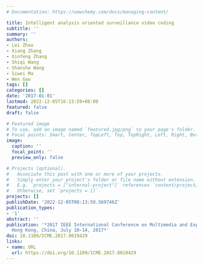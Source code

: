 ```yaml
---
# Documentation: https://wowchemy.com/docs/managing-content/

title: Intelligent analysis oriented surveillance video coding
subtitle: ''
summary: ''
authors:
- Lei Zhao
- Xiang Zhang
- Xinfeng Zhang
- Shiqi Wang
- Shanshe Wang
- Siwei Ma
- Wen Gao
tags: []
categories: []
date: '2017-01-01'
lastmod: 2022-12-05T16:13:59+08:00
featured: false
draft: false

# Featured image
# To use, add an image named `featured.jpg/png` to your page's folder.
# Focal points: Smart, Center, TopLeft, Top, TopRight, Left, Right, BottomLeft, Bottom, BottomRight.
image:
  caption: ''
  focal_point: ''
  preview_only: false

# Projects (optional).
#   Associate this post with one or more of your projects.
#   Simply enter your project's folder or file name without extension.
#   E.g. `projects = ["internal-project"]` references `content/project/deep-learning/index.md`.
#   Otherwise, set `projects = []`.
projects: []
publishDate: '2022-12-05T08:13:59.569746Z'
publication_types:
- '1'
abstract: ''
publication: '*2017 IEEE International Conference on Multimedia and Expo, ICME 2017,
  Hong Kong, China, July 10-14, 2017*'
doi: 10.1109/ICME.2017.8019429
links:
- name: URL
  url: https://doi.org/10.1109/ICME.2017.8019429
---
```

